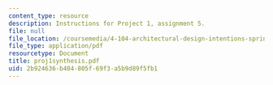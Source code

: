 ```yaml
---
content_type: resource
description: Instructions for Project 1, assignment 5.
file: null
file_location: /coursemedia/4-104-architectural-design-intentions-spring-2004/2b924636b404805f69f3a5b9d89f5fb1_proj1synthesis.pdf
file_type: application/pdf
resourcetype: Document
title: proj1synthesis.pdf
uid: 2b924636-b404-805f-69f3-a5b9d89f5fb1
---
```

